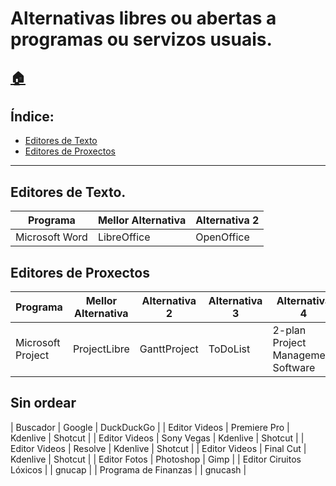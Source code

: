 # Alternativas libres ou abertas a programas ou servizos usuais.
[:house:](readme.md)
------
## Índice:
* [Editores de Texto](librealternativas.md#editores-de-texto)
* [Editores de Proxectos](librealternativas.md#editores-de-proxectos)
------
## Editores de Texto.

| Programa 			| Mellor Alternativa 	| Alternativa 2 |
| ------------ 		| ------------- 		| ------------- |
| Microsoft Word 	| LibreOffice 			| OpenOffice 	|

## Editores de Proxectos

| Programa 			| Mellor Alternativa 	| Alternativa 2 | Alternativa 3 | Alternativa 4 					 | Alternativa 5 	|
| ------------ 		| ------------- 		| ------------- | ------------- | ------------- 					 | ------------- 	|
| Microsoft Project | ProjectLibre 			| GanttProject 	| ToDoList 		| 2-plan Project Management Software | Open Workbench 	|


## Sin ordear

| Buscador                | Google            | DuckDuckGo                                                                                   | 
| Editor Videos           | Premiere Pro      | Kdenlive | Shotcut                                                                           | 
| Editor Videos           | Sony Vegas        | Kdenlive | Shotcut                                                                           | 
| Editor Videos           | Resolve           | Kdenlive | Shotcut                                                                           | 
| Editor Videos           | Final Cut         | Kdenlive | Shotcut                                                                           | 
| Editor Fotos            | Photoshop         | Gimp                                                                                         | 
| Editor Ciruitos Lóxicos |                   | gnucap                                                                                       | 
| Programa de Finanzas    |                   | gnucash                                                                                      | 
